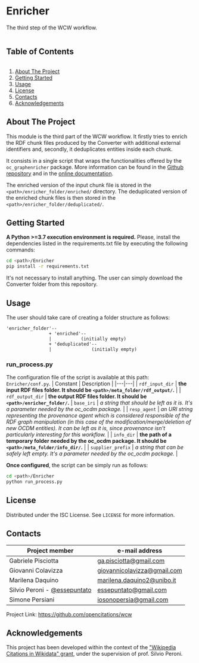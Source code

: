 # Enricher
The third step of the WCW workflow.

<!-- TABLE OF CONTENTS -->
<summary><h2 style="display: inline-block">Table of Contents</h2></summary>
<ol>
    <li><a href="#about-the-project">About The Project</a></li>
    <li><a href="#getting-started">Getting Started</a></li>
    <li><a href="#usage">Usage</a></li>
    <li><a href="#license">License</a></li>
    <li><a href="#contacts">Contacts</a></li>
    <li><a href="#acknowledgements">Acknowledgements</a></li>
</ol>

<!-- ABOUT THE PROJECT -->
## About The Project
This module is the third part of the WCW workflow. It firstly tries to enrich the RDF chunk files produced by the Converter with additional external identifiers and, secondly, it deduplicates entities inside each chunk. 

It consists in a single script that wraps the functionalities offered by the `oc_graphenricher`
package. More information can be found in the [Github repository](https://github.com/opencitations/oc_graphenricher) and in the [online documentation](https://oc-graphenricher.readthedocs.io/en/latest/).

The enriched version of the input chunk file is stored in the `<path>/enricher_folder/enriched/` directory. The deduplicated version of the enriched chunk files is then stored in the `<path>/enricher_folder/deduplicated/`.

<!-- GETTING STARTED -->
## Getting Started
**A Python >=3.7 execution environment is required.** Please, install the dependencies listed
in the requirements.txt file by executing the following commands:
```bash
cd <path>/Enricher
pip install -r requirements.txt
```

It's not necessary to install anything. The user can simply download the Converter folder from this 
repository.

<!-- USAGE EXAMPLES -->
## Usage
The user should take care of creating a folder structure as follows:
```
'enricher_folder'--
                + 'enriched'--
                |           (initially empty)
                + 'deduplicated'--
                |               (initially empty)
```

### run_process.py
The configuration file of the script is available at this path: `Enricher/conf.py`.
| Constant | Description |
|---|---|
| `rdf_input_dir` | **the input RDF files folder. It should be `<path>/meta_folder/rdf_output/`.** |
| `rdf_output_dir` | **the output RDF files folder. It should be `<path>/enricher_folder/`.**
| `base_iri` | _a string that should be left as it is. It's a parameter needed by the oc_ocdm package._ |
| `resp_agent` | _an URI string representing the provenance agent which is considered responsible of the RDF graph manipulation (in this case of the modification/merge/deletion of new OCDM entities). It can be left as it is, since provenance isn't particularly interesting for this workflow._ |
| `info_dir` | **the path of a temporary folder needed by the oc_ocdm package. It should be `<path>/meta_folder/info_dir/`.** |
| `supplier_prefix` | _a string that can be safely left empty. It's a parameter needed by the oc_ocdm package._ |

**Once configured**, the script can be simply run as follows:
```bash
cd <path>/Enricher
python run_process.py
```

<!-- LICENSE -->
## License
Distributed under the ISC License. See `LICENSE` for more information.

<!-- CONTACT -->
## Contacts
|Project member |e-mail address |
|---|---|
| Gabriele Pisciotta | ga.pisciotta@gmail.com |
| Giovanni Colavizza | giovannicolavizza@gmail.com |
| Marilena Daquino | marilena.daquino2@unibo.it |
| Silvio Peroni - [@essepuntato](https://twitter.com/essepuntato) | essepuntato@gmail.com |
| Simone Persiani | iosonopersia@gmail.com |

Project Link: https://github.com/opencitations/wcw

## Acknowledgements
This project has been developed within the context of the ["Wikipedia Citations in Wikidata" grant](https://meta.wikimedia.org/wiki/Wikicite/grant/Wikipedia_Citations_in_Wikidata), 
under the supervision of prof. Silvio Peroni.
